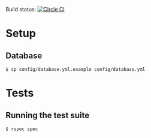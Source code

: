 Build status: [![Circle CI](https://circleci.com/gh/Coaxial/ct/tree/master.svg?style=svg&circle-token=9b7b005560a3e11c1149224fdcfb96c2efd9c39d)](https://circleci.com/gh/Coaxial/ct/tree/master)

# Setup
## Database
`$ cp config/database.yml.example config/database.yml`

# Tests
## Running the test suite
`$ rspec spec`
